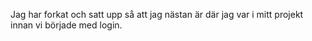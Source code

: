 Jag har forkat och satt upp så att jag nästan är där jag var i mitt projekt innan vi började med login.